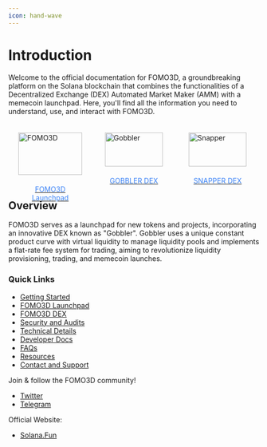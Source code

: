 ```yaml
---
icon: hand-wave
---
```


# Introduction

Welcome to the official documentation for FOMO3D, a groundbreaking platform on the Solana blockchain that combines the functionalities of a Decentralized Exchange (DEX) Automated Market Maker (AMM) with a memecoin launchpad. Here, you'll find all the information you need to understand, use, and interact with FOMO3D.

<style>
  .flex-container {
    display: flex;
    justify-content: space-around;
    width: 100%;
    max-width: 100%;
    background: transparent;
    border: none;
  }
  .flex-cell {
    display: flex;
    flex-direction: column;
    align-items: center;
    width: 33.33%;
    padding: 20px;
    box-sizing: border-box;
  }
  .flex-cell img {
    max-width: 200px;
    width: 100%;
    margin-bottom: 10px;
  }
  .flex-cell .text {
    text-align: center;
    color: #3B82F6;
    padding: 10px;
    margin-top: auto;
  }
</style>
<div class="flex-container">
  <div class="flex-cell">
    <a href="/fomo3d-launchpad/fomo3d-overview">
      <img src="/assets/logo-fomo3d.png" alt="FOMO3D">
      <div class="text">FOMO3D Launchpad</div>
    </a>
  </div>
  <div class="flex-cell">
    <a href="/fomo3d-dex/understanding-the-dex">
      <img src="/assets/logo-gobbler.png" alt="Gobbler">
      <div class="text">GOBBLER DEX</div>
    </a>
  </div>
  <div class="flex-cell">
    <a href="/fomo3d-dex/understanding-the-dex">
      <img src="/assets/logo-snapper.png" alt="Snapper">
      <div class="text">SNAPPER DEX</div>
    </a>
  </div>
</div>

## Overview

FOMO3D serves as a launchpad for new tokens and projects, incorporating an innovative DEX known as "Gobbler". Gobbler uses a unique constant product curve with virtual liquidity to manage liquidity pools and implements a flat-rate fee system for trading, aiming to revolutionize liquidity provisioning, trading, and memecoin launches.

### Quick Links

* [Getting Started](introduction-to-fomo3d/intro-to-fomo3d.md)
* [FOMO3D Launchpad](fomo3d-launchpad/fomo3d-overview.md)
* [FOMO3D DEX](fomo3d-dex/understanding-the-dex.md)
* [Security and Audits](security-and-audits/security-measures.md)
* [Technical Details](technical-details/smart-contract-architecture.md)
* [Developer Docs](developer-docs/api-reference.md)
* [FAQs](resources/faqs.md)
* [Resources](resources/glossary.md)
* [Contact and Support](contact-and-support.md)

Join & follow the FOMO3D community!

* [Twitter](https://x.com/solanaDOTfun)
* [Telegram](contact-and-support.md)

Official Website:
* [Solana.Fun](https://solana.fun)
